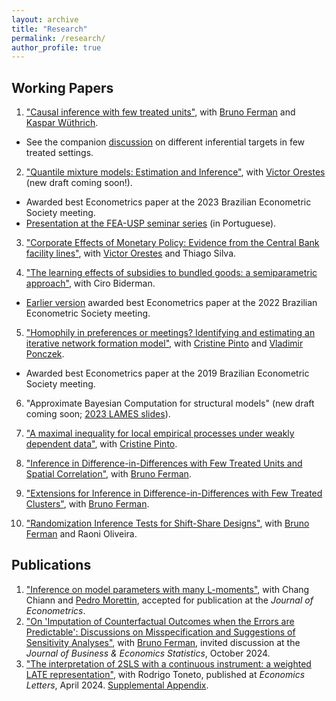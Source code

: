 ```yaml
---
layout: archive
title: "Research" 
permalink: /research/
author_profile: true
---
```


Working Papers
-----

1. ["Causal inference with few treated units"](https://arxiv.org/abs/2504.19841), with [Bruno Ferman](https://sites.google.com/site/brunoferman/) and [Kaspar Wüthrich](https://sites.google.com/site/wuethricheconomics).
* See the companion [discussion](https://arxiv.org/abs/2506.14998) on different inferential targets in few treated settings.

2. ["Quantile mixture models: Estimation and Inference"](https://economics.mit.edu/sites/default/files/inline-files/QMM_Alvarez_Orestes_0.pdf), with [Victor Orestes](https://economics.mit.edu/people/phd-students/victor-orestes) (new draft coming soon!).
* Awarded best Econometrics paper at the 2023 Brazilian Econometric Society meeting.
* [Presentation at the FEA-USP seminar series](https://www.youtube.com/watch?v=dTlgx4WyTGM) (in Portuguese).

3. ["Corporate Effects of Monetary Policy: Evidence from the Central Bank facility lines"](https://drive.google.com/file/d/1LzaNfjCgHV8MW0fEsWQomDIw-TrK3Dgm/view?usp=sharing_), with [Victor Orestes](https://economics.mit.edu/people/phd-students/victor-orestes) and Thiago Silva.

4. ["The learning effects of subsidies to bundled goods: a semiparametric approach"](https://arxiv.org/abs/2311.01217), with Ciro Biderman.
* [Earlier version](/files/papers/sare.pdf) awarded best Econometrics paper at the 2022 Brazilian Econometric Society meeting.

5. ["Homophily in preferences or meetings? Identifying and estimating an iterative network formation model"](https://arxiv.org/abs/2201.06694), with [Cristine Pinto](https://sites.google.com/site/cristinepinto/Home) and [Vladimir Ponczek](https://sites.google.com/site/vponczek/). 
* Awarded best Econometrics paper at the 2019 Brazilian Econometric Society meeting.

6. "Approximate Bayesian Computation for structural models" (new draft coming soon; [2023 LAMES slides](https://drive.google.com/file/d/1xYQJ39rmcbecQ7fUTJuvgggVr7UW_Vd-/view?usp=share_link)).

7. ["A maximal inequality for local empirical processes under weakly dependent data"](https://arxiv.org/abs/2307.01328),  with [Cristine Pinto](https://sites.google.com/site/cristinepinto/Home).

8. ["Inference in Difference-in-Differences with Few Treated Units and Spatial Correlation"](https://arxiv.org/abs/2006.16997), with [Bruno Ferman](https://sites.google.com/site/brunoferman/).

9. ["Extensions for Inference in Difference-in-Differences with Few Treated Clusters"](https://arxiv.org/abs/2302.03131), with [Bruno Ferman](https://sites.google.com/site/brunoferman/). 

10. ["Randomization Inference Tests for Shift-Share Designs"](https://arxiv.org/abs/2206.00999), with [Bruno Ferman](https://sites.google.com/site/brunoferman/) and Raoni Oliveira. 



Publications
-----

1. ["Inference on model parameters with many L-moments"](https://arxiv.org/abs/2210.04146), with Chang Chiann and [Pedro Morettin](https://www.ime.usp.br/~pam/), accepted for publication at the <em> Journal of Econometrics</em>. 
2. ["On 'Imputation of Counterfactual Outcomes when the Errors are Predictable': Discussions on Misspecification and Suggestions of Sensitivity Analyses"](https://www.tandfonline.com/doi/full/10.1080/07350015.2024.2359594), with [Bruno Ferman](https://sites.google.com/site/brunoferman/), invited discussion at the <em>Journal of Business & Economics Statistics</em>, October 2024.
3. ["The interpretation of 2SLS with a continuous instrument: a weighted LATE representation"](https://www.sciencedirect.com/science/article/pii/S0165176524001411), with Rodrigo Toneto, published at <em>Economics Letters</em>, April 2024. [Supplemental Appendix](/files/papers/supplement_iv_note.pdf).


